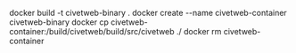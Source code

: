 docker build -t civetweb-binary .
docker create --name civetweb-container civetweb-binary
docker cp civetweb-container:/build/civetweb/build/src/civetweb ./
docker rm civetweb-container
